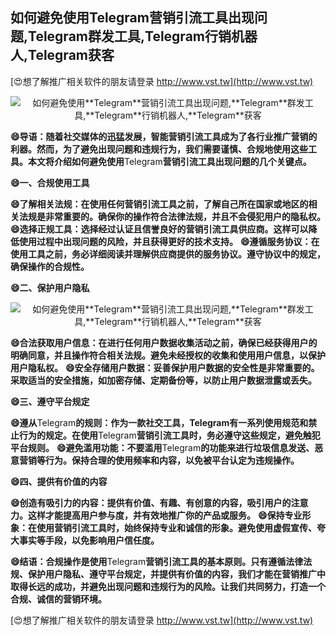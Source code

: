 ## **如何避免使用**Telegram**营销引流工具出现问题,**Telegram**群发工具,**Telegram**行销机器人,**Telegram**获客**

[😍想了解推广相关软件的朋友请登录 http://www.vst.tw](http://www.vst.tw)

 <center><img src="https://vst.tw/MP4/tuiguang/png/1.png" alt="如何避免使用**Telegram**营销引流工具出现问题,**Telegram**群发工具,**Telegram**行销机器人,**Telegram**获客"></center>

**😄导语：随着社交媒体的迅猛发展，智能营销引流工具成为了各行业推广营销的利器。然而，为了避免出现问题和违规行为，我们需要谨慎、合规地使用这些工具。本文将介绍如何避免使用**Telegram**营销引流工具出现问题的几个关键点。**

**😄一、合规使用工具**

**😄了解相关法规：在使用任何营销引流工具之前，了解自己所在国家或地区的相关法规是非常重要的。确保你的操作符合法律法规，并且不会侵犯用户的隐私权。**
**😄选择正规工具：选择经过认证且信誉良好的营销引流工具供应商。这样可以降低使用过程中出现问题的风险，并且获得更好的技术支持。**
**😄遵循服务协议：在使用工具之前，务必详细阅读并理解供应商提供的服务协议。遵守协议中的规定，确保操作的合规性。**

**😄二、保护用户隐私**

 <center><img src="https://vst.tw/MP4/tuiguang/png/1.png" alt="如何避免使用**Telegram**营销引流工具出现问题,**Telegram**群发工具,**Telegram**行销机器人,**Telegram**获客"></center>

**😄合法获取用户信息：在进行任何用户数据收集活动之前，确保已经获得用户的明确同意，并且操作符合相关法规。避免未经授权的收集和使用用户信息，以保护用户隐私权。**
**😄安全存储用户数据：妥善保护用户数据的安全性是非常重要的。采取适当的安全措施，如加密存储、定期备份等，以防止用户数据泄露或丢失。**

**😄三、遵守平台规定**

**😄遵从**Telegram**的规则：作为一款社交工具，**Telegram**有一系列使用规范和禁止行为的规定。在使用**Telegram**营销引流工具时，务必遵守这些规定，避免触犯平台规则。**
**😄避免滥用功能：不要滥用**Telegram**的功能来进行垃圾信息发送、恶意营销等行为。保持合理的使用频率和内容，以免被平台认定为违规操作。**

**😄四、提供有价值的内容**

**😄创造有吸引力的内容：提供有价值、有趣、有创意的内容，吸引用户的注意力。这样才能提高用户参与度，并有效地推广你的产品或服务。**
**😄保持专业形象：在使用营销引流工具时，始终保持专业和诚信的形象。避免使用虚假宣传、夸大事实等手段，以免影响用户信任度。**

**😄结语：合规操作是使用**Telegram**营销引流工具的基本原则。只有遵循法律法规、保护用户隐私、遵守平台规定，并提供有价值的内容，我们才能在营销推广中取得长远的成功，并避免出现问题和违规行为的风险。让我们共同努力，打造一个合规、诚信的营销环境。**

[😍想了解推广相关软件的朋友请登录 http://www.vst.tw](http://www.vst.tw)




